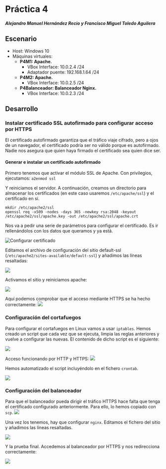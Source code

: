 
# Práctica 4
##### Alejandro Manuel Hernández Recio y Francisco Miguel Toledo Aguilera

## Escenario

 - Host: Windows 10 
 - Máquinas virtuales:
	 -  **P4M1: Apache.** 
		 - VBox Interface: 10.0.2.4 /24
		 - Adaptador puente: 192.168.1.64 /24
	 - **P4M2: Apache.**
		 - VBox Interface: 10.0.2.5 /24
	 - **P4Balanceador: Balanceador Nginx.**
		 - VBox Interface: 10.0.2.3 /24

## Desarrollo 
### Instalar certificado SSL autofirmado para configurar acceso por HTTPS

El certificado autofirmado garantiza que el tráfico viaje cifrado, pero a ojos de un navegador, el certificado podría ser no válido porque es autofirmado. Nadie nos asegura que quien haya firmado el certificado sea quien dice ser.

#### Generar e instalar un certificado autofirmado
 Primero tenemos que activar el módulo SSL de Apache. Con privilegios, ejecutamos:
 ``a2enmod ssl``
 
 Y reiniciamos el servidor. A continuación, creamos un directorio para almacenar los certificados (en este caso usaremos ``/etc/apache/ssl``) y el certificado en sí.
 
```shell
mkdir /etc/apache2/ssl
openssl req -x509 -nodes -days 365 -newkey rsa:2048 -keyout /etc/apache2/ssl/apache.key -out /etc/apache2/ssl/apache.crt
```
Nos va a pedir una serie de parámetros para configurar el certificado. Es ir rellenándolos con los datos que queramos y ya está.

![Configurar certificado](https://i.imgur.com/mZl2dv6.png "Configurar certificado")
 
 Editamos el archivo de configuración del sitio default-ssl (``/etc/apache2/sites-available/default-ssl``) y añadimos las líneas resaltadas:
 
 ![](https://imgur.com/BW68iwP.png)
 
 Activamos el sitio y reiniciamos apache:
 
![](https://imgur.com/ij8YheI.png)
 
 Aquí podemos comprobar que el acceso mediante HTTPS se ha hecho correctamente:
 ![](https://imgur.com/OLsZE8n.png)
 ### Configuración del cortafuegos
 Para configurar el cortafuegos en Linux vamos a usar ``iptables``. Hemos creado un script que cada vez que se ejecuta, limpia las reglas anteriores y vuelve a configurar las nuevas. El contenido de dicho script es el siguiente:
 
![](https://imgur.com/lCiTxgy.png)

Acceso funcionando por HTTP y HTTPS:
![](https://imgur.com/sj4N2Gw.png)

Hemos automatizado el script incluyéndolo en el fichero ``crontab``.

![](https://imgur.com/jmuFsmS.png)

### Configuración del balanceador
Para que el balanceador pueda dirigir el tráfico HTTPS hace falta que tenga el certificado configurado anteriormente. Para ello, lo hemos copiado con ``scp``.
![](https://imgur.com/EMrMHNo.png)

Una vez los tenemos, hay que configurar ``nginx``. Editamos el fichero del sitio y añadimos las líneas resaltadas.

![](https://imgur.com/yPDQhDU.png)

Y la prueba final. Accedemos al balanceador por HTTPS y nos redirecciona correctamente:

![](https://imgur.com/5U4by1F.png)
